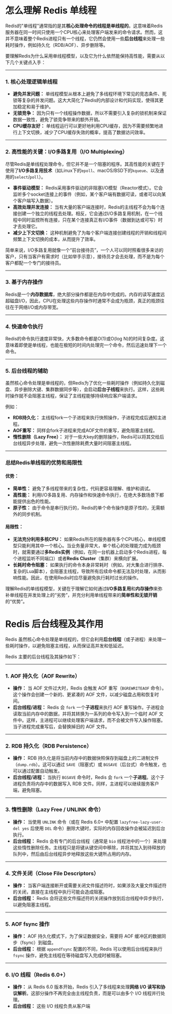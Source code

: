 # 怎么理解 Redis 单线程

Redis的"单线程"通常指的是其**核心处理命令的线程是单线程的**。这意味着Redis服务器在同一时间只使用一个CPU核心来处理客户端发来的命令请求。然而，这并不意味着整个Redis进程只有一个线程，它仍然会使用一些**后台线程**来处理一些耗时操作，例如持久化（RDB/AOF）、异步删除等。

要理解Redis为什么采用单线程模型，以及它为什么依然能保持高性能，需要从以下几个关键点入手：

---

### 1. 核心处理逻辑单线程

* **避免并发问题：** 单线程模型从根本上避免了多线程环境下常见的竞态条件、死锁等复杂的并发问题。这大大简化了Redis的内部设计和代码实现，使得其更加稳定和易于维护。
* **无锁竞争：** 因为只有一个线程操作数据，所以不需要引入复杂的锁机制来保证数据一致性，避免了锁竞争带来的额外开销。
* **CPU缓存友好：** 单线程运行可以更好地利用CPU缓存，因为不需要频繁地进行上下文切换，减少了CPU缓存失效的概率，提高了数据访问效率。

---

### 2. 高性能的关键：I/O多路复用（I/O Multiplexing）

尽管Redis是单线程处理命令，但它并不是一个阻塞的程序。其高性能的关键在于使用了**I/O多路复用技术**（如Linux下的`epoll`、macOS/BSD下的`kqueue`、以及通用的`select`/`poll`）。

* **事件驱动模型：** Redis采用事件驱动的非阻塞I/O模型（Reactor模式）。它会监听多个socket连接上的事件（例如，某个客户端有数据可读，或者可以向某个客户端写入数据）。
* **高效处理并发连接：** 当有大量的客户端连接时，Redis的主线程不会为每个连接创建一个独立的线程去处理。相反，它会通过I/O多路复用机制，在一个线程中同时监控所有连接，只在某个连接真正有I/O事件（数据到达或可写）时才去处理它。
* **减少上下文切换：** 这种机制避免了为每个客户端连接创建线程的开销和线程间频繁上下文切换的成本，从而提升了效率。

简单来说，I/O多路复用就像一个“前台接待员”，一个人可以同时照看很多来访的客户，只有当客户有需求时（比如举手示意），接待员才会去处理，而不是为每个客户都配一个专门的接待员。

---

### 3. 基于内存操作

Redis是一个**内存数据库**，绝大部分操作都是在内存中完成的。内存的读写速度远超磁盘I/O，因此，CPU在处理这些内存操作时通常不会成为瓶颈，真正的瓶颈往往在于网络I/O或内存带宽。

---

### 4. 快速命令执行

Redis的命令执行速度非常快，大多数命令都是O(1)或O(log N)的时间复杂度。这意味着即使是单线程，也能在极短的时间内处理完一个命令，然后迅速处理下一个命令。

---

### 5. 后台线程的辅助

虽然核心命令处理是单线程的，但Redis为了优化一些耗时操作（例如持久化到磁盘、异步删除大键、集群数据同步等），会启动**后台子线程**来执行。这样，这些耗时操作就不会阻塞主线程，保证了主线程能够持续响应客户端请求。

例如：
* **RDB持久化：** 主线程fork一个子进程来执行快照操作，子进程完成后通知主进程。
* **AOF重写：** 同样会fork子进程来完成AOF文件的重写，避免阻塞主线程。
* **惰性删除（Lazy Free）：** 对于一些大key的删除操作，Redis可以将其交给后台线程异步处理，避免一次性删除耗费大量时间阻塞主线程。

---

### 总结Redis单线程的优势和局限性

#### 优势：
* **简单性：** 避免了多线程带来的复杂性，代码更容易理解、维护和调试。
* **高性能：** 利用I/O多路复用、内存操作和快速命令执行，在绝大多数场景下都能提供出色的性能。
* **原子性：** 由于命令是串行执行的，Redis的单个命令操作是原子性的，无需额外的同步机制。

#### 局限性：
* **无法充分利用多核CPU：** 如果Redis所在的服务器有多个CPU核心，单线程模型只能利用其中一个核心。当业务量非常大，单个核心的处理能力成为瓶颈时，就需要通过**多Redis实例**（例如，在同一台机器上启动多个Redis进程，每个进程监听不同端口）或者**Redis Cluster**（集群）来横向扩展。
* **长耗时命令阻塞：** 如果执行的命令本身非常耗时（例如，对大集合进行排序、复杂的Lua脚本），会阻塞主线程，导致所有后续命令都无法及时处理，从而影响性能。因此，在使用Redis时应尽量避免执行耗时过长的操作。

理解Redis的单线程模型，关键在于理解它如何通过**I/O多路复用**和**内存操作**来弥补单线程在并发处理上的“劣势”，并充分利用单线程带来的**简单性和无锁开销**的“优势”。



# Redis 后台线程及其作用

Redis 虽然核心命令处理是单线程的，但它会利用**后台线程**（或子进程）来处理一些耗时操作，以避免阻塞主线程，从而保证高并发和低延迟。

Redis 主要的后台线程及其操作如下：

---

### 1. AOF 持久化（AOF Rewrite）

* **操作：** 当 AOF 文件过大时，Redis 会触发 AOF 重写（`BGREWRITEAOF` 命令）。这个操作会创建一个新的、更紧凑的 AOF 文件，以减少磁盘占用和恢复时间。
* **后台线程/进程：** Redis 会 `fork` 一个**子进程**来执行 AOF 重写操作。子进程会读取当前内存中的数据，并将其转换为一系列的命令写入到一个临时 AOF 文件中。这样，主进程可以继续处理客户端请求，而不会被文件写入操作阻塞。当子进程完成重写后，会替换掉旧的 AOF 文件。

---

### 2. RDB 持久化（RDB Persistence）

* **操作：** RDB 持久化是将当前内存中的数据快照保存到磁盘上的二进制文件（`dump.rdb`）。这可以通过 `SAVE`（阻塞式）或 `BGSAVE`（后台式）命令触发，也可以通过配置自动触发。
* **后台线程/进程：** 当执行 `BGSAVE` 命令时，Redis 会 `fork` 一个**子进程**。这个子进程负责将内存中的数据写入 RDB 文件。同样，主进程可以继续服务客户端，避免阻塞。

---

### 3. 惰性删除（Lazy Free / UNLINK 命令）

* **操作：** 当使用 `UNLINK` 命令（或在 Redis 6.0+ 中配置 `lazyfree-lazy-user-del yes` 后使用 `DEL` 命令）删除大键时，实际的内存回收操作会被延迟到后台执行。
* **后台线程：** Redis 会有专门的后台线程（通常是 `bio` 线程池中的一个）来处理这些惰性删除任务。主线程只是将键从键空间中移除，并将其加入到待释放的队列中，然后由后台线程异步地释放这些大键所占用的内存。

---

### 4. 文件关闭（Close File Descriptors）

* **操作：** 当客户端连接断开或需要关闭文件描述符时，如果涉及大量文件描述符的关闭，直接在主线程中执行可能会造成阻塞。
* **后台线程：** Redis 会将这些文件描述符的关闭操作放到后台线程中异步执行，以避免阻塞主线程。

---

### 5. AOF fsync 操作

* **操作：** AOF 持久化模式下，为了保证数据安全，需要将 AOF 缓冲区的数据同步（fsync）到磁盘。
* **后台线程：** 根据 `appendfsync` 配置的不同，Redis 可以使用后台线程来执行 `fsync` 操作，避免主线程在等待磁盘写入完成时被阻塞。

---

### 6. I/O 线程（Redis 6.0+）

* **操作：** 从 Redis 6.0 版本开始，Redis 引入了多线程来处理**网络 I/O 读写和协议解析**。这部分操作不再完全由主线程负责，而是可以由多个 I/O 线程并行处理。
* **后台线程：** 这些 I/O 线程负责从客户端